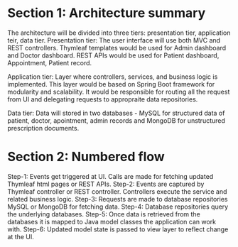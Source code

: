 # Section 1: Architecture summary
The architecture will be divided into three tiers: presentation tier, application teir, data tier.
Presentation tier: The user interface will use both MVC and REST controllers. Thymleaf templates would be used for Admin dashboard and Doctor dashboard. REST APIs would be used for Patient dashboard, Appointment, Patient record.

Application tier: Layer where controllers, services, and business logic is implemented. This layer would be based on Spring Boot framework for modularity and scalability. It would be responsible for routing all the request from UI and delegating requests to appropraite data repositories. 

Data tier: Data will stored in two databases - MySQL for structured data of patient, doctor, apointment, admin records and MongoDB for unstructured prescription documents.

# Section 2: Numbered flow

Step-1: Events get triggered at UI. Calls are made for fetching updated Thymleaf html pages or REST APIs.
Step-2: Events are captured by Thymleaf controller or REST controller. Controllers execute the service and related business logic.
Step-3: Requests are made to database repositories MySQL or MongoDB for fetching data.
Step-4: Database repositories query the underlying databases.
Step-5: Once data is retrieved from the databases it is mapped to Java model classes the application can work with.
Step-6: Updated model state is passed to view layer to reflect change at the UI.
